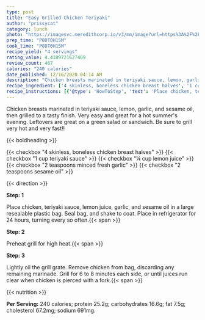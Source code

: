 ```yaml
---
type: post
title: "Easy Grilled Chicken Teriyaki"
author: "prissycat"
category: lunch
photo: "https://imagesvc.meredithcorp.io/v3/mm/image?url=https%3A%2F%2Fimages.media-allrecipes.com%2Fuserphotos%2F874895.jpg"
prep_time: "P0DT0H15M"
cook_time: "P0DT0H15M"
recipe_yield: "4 servings"
rating_value: 4.4389721627409
review_count: 467
calories: "240 calories"
date_published: 12/16/2020 04:14 AM
description: "Chicken breasts marinated in teriyaki sauce, lemon, garlic, and sesame oil, then grilled to a tasty finish. Very easy and great for a hot summer's evening. Leftovers are great on a green salad or sandwich. Be sure to grill very hot and very fast!!"
recipe_ingredient: ['4 skinless, boneless chicken breast halves', '1 cup teriyaki sauce', '¼ cup lemon juice', '2 teaspoons minced fresh garlic', '2 teaspoons sesame oil']
recipe_instructions: [{'@type': 'HowToStep', 'text': 'Place chicken, teriyaki sauce, lemon juice, garlic, and sesame oil in a large resealable plastic bag. Seal bag, and shake to coat. Place in refrigerator for 24 hours, turning every so often.\n'}, {'@type': 'HowToStep', 'text': 'Preheat grill for high heat.\n'}, {'@type': 'HowToStep', 'text': 'Lightly oil the grill grate. Remove chicken from bag, discarding any remaining marinade. Grill for 6 to 8 minutes each side, or until juices run clear when chicken is pierced with a fork.\n'}]
---
```


Chicken breasts marinated in teriyaki sauce, lemon, garlic, and sesame oil, then grilled to a tasty finish. Very easy and great for a hot summer's evening. Leftovers are great on a green salad or sandwich. Be sure to grill very hot and very fast!! 

{{< boldheading >}}

{{< checkbox "4  skinless, boneless chicken breast halves" >}}
{{< checkbox "1 cup teriyaki sauce" >}}
{{< checkbox "¼ cup lemon juice" >}}
{{< checkbox "2 teaspoons minced fresh garlic" >}}
{{< checkbox "2 teaspoons sesame oil" >}}


{{< direction >}}

**Step: 1**

Place chicken, teriyaki sauce, lemon juice, garlic, and sesame oil in a large resealable plastic bag. Seal bag, and shake to coat. Place in refrigerator for 24 hours, turning every so often.{{< span >}}

**Step: 2**

Preheat grill for high heat.{{< span >}}

**Step: 3**

Lightly oil the grill grate. Remove chicken from bag, discarding any remaining marinade. Grill for 6 to 8 minutes each side, or until juices run clear when chicken is pierced with a fork.{{< span >}}

{{< nutrition >}}

**Per Serving:** 240 calories; protein 25.2g; carbohydrates 16.6g; fat 7.5g; cholesterol 67.2mg; sodium 691mg.